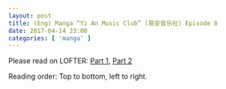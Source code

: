 ```yaml
---
layout: post
title: (Eng) Manga “Yi An Music Club” (易安音乐社) Episode 8
date: 2017-04-14 23:00
categories: [ 'manga' ]
---
```


Please read on LOFTER: [Part 1](http://quadrifolium.lofter.com/post/1d4edd3a_f2d05db), [Part 2](http://quadrifolium.lofter.com/post/1d4edd3a_f2d05dd)

Reading order: Top to bottom, left to right.
